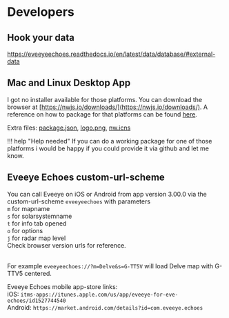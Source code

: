 # Developers

## Hook your data
https://eveeyeechoes.readthedocs.io/en/latest/data/database/#external-data

## Mac and Linux Desktop App
I got no installer available for those platforms. You can download the browser at [https://nwjs.io/downloads/](https://nwjs.io/downloads/). 
A reference on how to package for that platforms can be found [here](http://docs.nwjs.io/en/latest/For%20Users/Package%20and%20Distribute/#platform-specific-steps).

Extra files: [package.json](https://www.dropbox.com/s/0knpy9bi84dp7ay/package.json?dl=0), [logo.png](https://www.dropbox.com/s/b9adylfp2x1fmw6/logo.png?dl=0), [nw.icns](https://www.dropbox.com/s/0u6pfn6qkm33u5t/nw.icns?dl=0)

!!! help "Help needed"
    If you can do a working package for one of those platforms i would be happy if you could provide it via github and let me know.
    
## Eveeye Echoes custom-url-scheme
You can call Eveeye on iOS or Android from app version 3.00.0 via the custom-url-scheme `eveeyeechoes` with parameters <br>
`m` for mapname<br>
`s` for solarsystemname<br>
`t` for info tab opened <br>
`o` for options<br>
`j` for radar map level <br>
Check browser version urls for reference.<br><br>

For example `eveeyeechoes://?m=Delve&s=G-TT5V` will load Delve map with G-TTV5 centered. 

Eveeye Echoes mobile app-store links:<br>
iOS: `itms-apps://itunes.apple.com/us/app/eveeye-for-eve-echoes/id1527744540`<br>
Android: `https://market.android.com/details?id=com.eveeye.echoes`
<!--stackedit_data:
eyJoaXN0b3J5IjpbNjQ0MDM1Njk2LC0xODI5MjQ4MDk5LDY3ND
k2NDEsLTIwNzg3ODIxMjgsLTE1MTA3Nzc1MCwyNzczOTc0NjYs
LTEzMjQ2MTY0Myw2MTAyOTg4ODYsMjA1MzUyNDkwMCw0MzA3ND
A2NzAsLTI2MTExMDc5NF19
-->